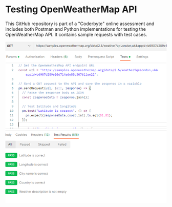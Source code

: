 # Testing OpenWeatherMap API

This GitHub repository is part of a "Coderbyte" online assessment and includes both Postman and Python implementations for testing the OpenWeatherMap API. It contains sample requests with test cases.

![Screenshot of Weather Map API](image.PNG)
